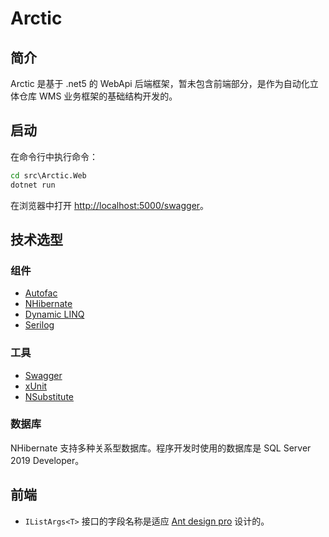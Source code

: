 # Arctic

## 简介

Arctic 是基于 .net5 的 WebApi 后端框架，暂未包含前端部分，是作为自动化立体仓库 WMS 业务框架的基础结构开发的。

## 启动

在命令行中执行命令：

``` cmd
cd src\Arctic.Web
dotnet run
```

在浏览器中打开 <http://localhost:5000/swagger>。

## 技术选型

### 组件

* [Autofac](https://autofac.org/)
* [NHibernate](https://nhibernate.info/)
* [Dynamic LINQ](https://dynamic-linq.net/)
* [Serilog](https://serilog.net/)

### 工具

* [Swagger](https://swagger.io/)
* [xUnit](https://xunit.net/)
* [NSubstitute](https://nsubstitute.github.io/)

### 数据库

NHibernate 支持多种关系型数据库。程序开发时使用的数据库是 SQL Server 2019 Developer。

## 前端

* `IListArgs<T>` 接口的字段名称是适应 [Ant design pro](https://pro.ant.design/) 设计的。
